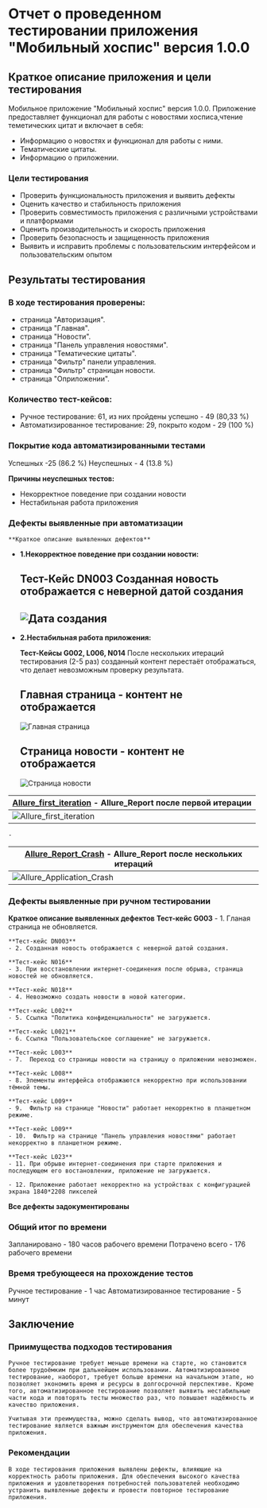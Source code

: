 # Отчет о проведенном тестировании приложения "Мобильный хоспис" версия 1.0.0

## Краткое описание приложения и цели тестирования

Мобильное приложение "Мобильный хоспис" версия 1.0.0. Приложение предоставляет функционал для работы
с новостями хосписа,чтение теметических цитат и включает в себя:

- Информацию о новостях и функционал для работы с ними.
- Тематические цитаты.
- Информацию о приложении.

### Цели тестирования

- Проверить функциональность приложения и выявить дефекты
- Оценить качество и стабильность приложения
- Проверить совместимость приложения с различными устройствами и платформами
- Оценить производительность и скорость приложения
- Проверить безопасность и защищенность приложения
- Выявить и исправить проблемы с пользовательским интерфейсом и пользовательским опытом

## Результаты тестирования

### В ходе тестирования проверены:

- страница "Авторизация".
- страница "Главная".
- страница "Новости".
- страница "Панель управления новостями".
- страница "Тематические цитаты".
- страница "Фильтр" панели управления.
- страница "Фильтр" страницан новости.
- страница "Оприложении".

### Количество тест-кейсов:

- Ручное тестирование: 61, из них пройдены успешно - 49 (80,33 %)
- Автоматизированное тестирование: 29, покрыто кодом - 29 (100 %)

### Покрытие кода автоматизированными тестами

Успешных -25 (86.2 %)
Неуспешных  - 4 (13.8 %)

**Причины неуспешных тестов:**

- Некорректное поведение при создании новости
- Нестабильная работа приложения

### Дефекты выявленные при автоматизации

    **Краткое описание выявленных дефектов**

- **1.Некорректное поведение при создании новости:**

  **Тест-Кейс DN003**
  Созданная новость отображается с неверной датой создания
  -
  ![Дата создания](error/Date_creation.png)
  -
- **2.Нестабильная работа приложения:**

  **Тест-Кейсы G002, L006, N014**
  После нескольких итераций тестирования (2-5 раз) созданный контент перестаёт отображаться,
  что делает невозможным проверку результата.

  **Главная страница - контент не отображается**
  -

  ![Главная страница](error/Main.png)

  **Страница новости - контент не отображается**
  -------------------------------

  ![Страница новости](error/News_page.png)

| [Allure_first_iteration](Allure_first_iteration.rar) - **Allure_Report после первой итерации** |
| -------------------------------------------------------------------------------------------------------------------- |
| ![Allure_first_iteration](error/Allure_first_iteration.png)                                                            |

    -

| [Allure_Report_Crash](Allure_Report_Crash.rar) - **Allure_Report после нескольких итераций** |
| ---------------------------------------------------------------------------------------------------------------------- |
| ![Allure_Application_Сrash](error/Allure_Application_%D0%A1rash.png)                                                    |

### Дефекты выявленные при ручном тестировании

**Краткое описание выявленных дефектов**
       **Тест-кейс G003**
    - 1. Гланая страница не обновляется.

    **Тест-кейс DN003**
    - 2. Созданная новость отображается с неверной датой создания.

    **Тест-кейс N016**
    - 3. При восстановлении интернет-соединения после обрыва, страница новостей не обновляется.

    **Тест-кейс N018**
    - 4. Невозможно создать новости в новой категории.

    **Тест-кейс L002**
    - 5. Ссылка "Политика конфиденциальности" не загружается.

    **Тест-кейс L0021**
    - 6. Ссылка "Пользовательское соглашение" не загружается.

    **Тест-кейс L003**
    - 7.  Переход со страницы новости на страницу о приложении невозможен.

    **Тест-кейс L008**
    - 8. Элементы интерфейса отображаются некорректно при использовании тёмной темы.

    **Тест-кейс L009**
    - 9.  Фильтр на странице "Новости" работает некорректно в планшетном режиме.

    **Тест-кейс L009**
    - 10.  Фильтр на странице "Панель управления новостями" работает некорректно в планшетном режиме.

    **Тест-кейс L023**
    - 11. При обрыве интернет-соединения при старте приложения и последующем его востановлении, приложение не загружается.

    - 12. Приложение работает некорректно на устройствах с конфигурацией экрана 1840*2208 пикселей

**Все дефекты задокументированы**

### Общий итог по времени

Запланировано - 180 часов рабочего времени
Потрачено всего - 176 рабочего времени

### Время требующееся на прохождение тестов

Ручное тестирование - 1 час
Автоматизированное тестирование - 5 минут

## Заключение

### Приимущества подходов тестирования

    Ручное тестирование требует меньше времени на старте, но становится более трудоёмким при дальнейшем использовании. Автоматизированное тестирование, наоборот, требует больше времени на начальном этапе, но позволяет экономить время и ресурсы в долгосрочной перспективе. Кроме того, автоматизированное тестирование позволяет выявить нестабильные части кода и повторять тесты множество раз, что повышает надёжность и качество приложения.

    Учитывая эти преимущества, можно сделать вывод, что автоматизированное тестирование является важным инструментом для обеспечения качества приложения.

### Рекомендации

    В ходе тестирования приложения выявлены дефекты, влияющие на корректность работы приложения. Для обеспечения высокого качества приложения и удовлетворения потребностей пользователей необходимо устранить выявленные дефекты и провести повторное тестирование приложения.
